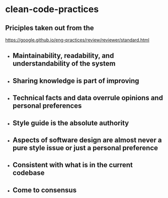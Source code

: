 # clean-code-practices

## Priciples taken out from the
https://google.github.io/eng-practices/review/reviewer/standard.html

- ## Maintainability, readability, and understandability of the system
- ## Sharing knowledge is part of improving
- ## Technical facts and data overrule opinions and personal preferences
- ## Style guide is the absolute authority
- ## Aspects of software design are almost never a pure style issue or just a personal preference
- ## Consistent with what is in the current codebase
- ## Come to consensus
